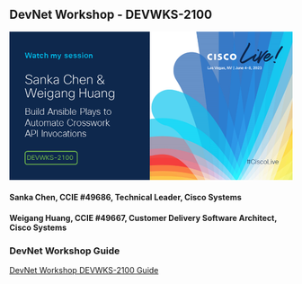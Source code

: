 ## DevNet Workshop - DEVWKS-2100

![CL Live Logo](https://github.com/schen1111/devwks-2100/blob/main/media/018-DEVWKS-2100.PNG)

#### Sanka Chen, CCIE #49686, Technical Leader, Cisco Systems

#### Weigang Huang, CCIE #49667, Customer Delivery Software Architect, Cisco Systems


### DevNet Workshop Guide
[DevNet Workshop DEVWKS-2100 Guide](https://github.com/schen1111/devwks-2100/blob/main/devwks-2100.md)